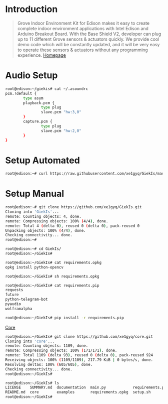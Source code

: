 # Introduction

> Grove Indoor Environment Kit for Edison makes it easy to create complete indoor environment applications with Intel Edison and Arduino Breakout Board. With the Base Shield V2, developer can plug up to 11 different Grove sensors & actuators quickly. We provide cool demo code which will be constantly updated, and it will be very easy to operate these sensors & actuators without any programming experience. [Homepage](http://www.seeedstudio.com/wiki/Grove_Indoor_Environment_Kit_for_Edison)

# Audio Setup

```sh
root@edison:~/giekis# cat ~/.asoundrc
pcm.!default {
        type asym
        playback.pcm {
                type plug
                slave.pcm "hw:3,0"
        }
        capture.pcm {
                type plug
                slave.pcm "hw:2,0"
        }
}
```

# Setup Automated

```sh
root@edison:~# curl https://raw.githubusercontent.com/xe1gyq/GiekIs/master/setup.sh -o - | sh
```

# Setup Manual

```sh
root@edison:~# git clone https://github.com/xe1gyq/GiekIs.git
Cloning into 'GiekIs'...
remote: Counting objects: 4, done.
remote: Compressing objects: 100% (4/4), done.
remote: Total 4 (delta 0), reused 0 (delta 0), pack-reused 0
Unpacking objects: 100% (4/4), done.
Checking connectivity... done.
root@edison:~# 
```

```sh
root@edison:~# cd GiekIs/
root@edison:~/GiekIs# 
```

```sh
root@edison:~/GiekIs# cat requirements.opkg
opkg install python-opencv                                                      
```

```sh
root@edison:~/GiekIs# sh requirements.opkg
```

```sh
root@edison:~/GiekIs# cat requirements.pip
requests                                                       
future
python-telegram-bot
pyaudio
wolframalpha
```

```sh
root@edison:~/GiekIs# pip install -r requirements.pip
```

[Core](https://xe1gyq.gitbooks.io/core/content/)

```sh
root@edison:~/GiekIs# git clone https://github.com/xe1gyq/core.git
Cloning into 'core'...
remote: Counting objects: 1109, done.
remote: Compressing objects: 100% (171/171), done.
remote: Total 1109 (delta 93), reused 0 (delta 0), pack-reused 924
Receiving objects: 100% (1109/1109), 217.79 KiB | 0 bytes/s, done.
Resolving deltas: 100% (605/605), done.
Checking connectivity... done.
root@edison:~/GiekIs#
```

```sh
root@edison:~/GiekIs# ls
LICENSE    SUMMARY.md  documentation  main.py            requirements.pip
README.md  core        examples       requirements.opkg  setup.sh
root@edison:~/GiekIs# 
```

